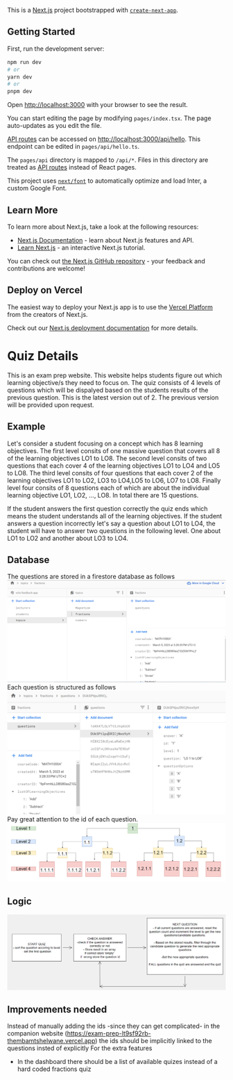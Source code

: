 This is a [Next.js](https://nextjs.org/) project bootstrapped with [`create-next-app`](https://github.com/vercel/next.js/tree/canary/packages/create-next-app).

## Getting Started

First, run the development server:

```bash
npm run dev
# or
yarn dev
# or
pnpm dev
```

Open [http://localhost:3000](http://localhost:3000) with your browser to see the result.

You can start editing the page by modifying `pages/index.tsx`. The page auto-updates as you edit the file.

[API routes](https://nextjs.org/docs/api-routes/introduction) can be accessed on [http://localhost:3000/api/hello](http://localhost:3000/api/hello). This endpoint can be edited in `pages/api/hello.ts`.

The `pages/api` directory is mapped to `/api/*`. Files in this directory are treated as [API routes](https://nextjs.org/docs/api-routes/introduction) instead of React pages.

This project uses [`next/font`](https://nextjs.org/docs/basic-features/font-optimization) to automatically optimize and load Inter, a custom Google Font.

## Learn More

To learn more about Next.js, take a look at the following resources:

- [Next.js Documentation](https://nextjs.org/docs) - learn about Next.js features and API.
- [Learn Next.js](https://nextjs.org/learn) - an interactive Next.js tutorial.

You can check out [the Next.js GitHub repository](https://github.com/vercel/next.js/) - your feedback and contributions are welcome!

## Deploy on Vercel

The easiest way to deploy your Next.js app is to use the [Vercel Platform](https://vercel.com/new?utm_medium=default-template&filter=next.js&utm_source=create-next-app&utm_campaign=create-next-app-readme) from the creators of Next.js.

Check out our [Next.js deployment documentation](https://nextjs.org/docs/deployment) for more details.

# Quiz Details

This is an exam prep website. This website helps students figure out which learning objective/s they need to focus on. The quiz consists of 4 levels of questions which will be dispalyed based on the students results of the previous question. This is the latest version out of 2. The previous version will be provided upon request.

## Example
Let's consider a student focusing on a concept which has 8 learning objectives.
The first level consits of one massive question that covers all 8 of the learning objectives LO1 to LO8. The second level consits of two questions that each cover 4 of the learning objectives LO1 to LO4 and LO5 to LO8. The third level consits of four questions that each cover 2 of the learning objectives LO1 to LO2, LO3 to LO4,LO5 to LO6, LO7 to LO8. Finally level four consits of 8 questions each of which are about the individual learning objective LO1, LO2, ..., LO8. In total there are 15 questions.

If the student answers the first question correctly the quiz ends which means the student understands all of the learning objectives.
If the student answers a question incorrectly let's say a question about LO1 to LO4, the student will have to answer two questions in the following level. One about LO1 to LO2 and another about LO3 to LO4.


## Database
The questions are stored in a firestore database as follows ![alt text](./documentation/images/exam-prep-student-database-questions.PNG)
Each question is structured as follows ![alt text](./documentation/images/exam-prep-student-database-questionsStructure.PNG)
Pay great attention to the id of each question. ![alt text](./documentation/images/exam-prep-student-id-labelling.PNG)

## Logic
 ![alt text](./documentation/images/exam-prep-student-flowchart.PNG)

## Improvements needed
Instead of manually adding the ids -since they can get complicated- in the companion website (https://exam-prep-lt9sf92rb-thembamtshelwane.vercel.app) the ids should be implicitly linked to the questions insted of explicitly
For the extra features
  - In the dashboard there should be a list of available quizes instead of a hard coded fractions quiz

